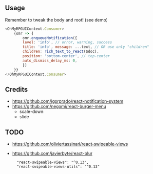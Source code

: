 
## Usage

Remember to tweak the body and root! (see demo)

```js
<OhMyRPGUIContext.Consumer>
	{omr => {
		omr.enqueueNotification({
		level: 'info', // error, warning, success
		title: 'info', message: ...text, // OR use only "children"
		children: rich_text_to_react($doc),
		position: 'bottom-center', // top-center
		auto_dismiss_delay_ms: 0,
		})
	}}
</OhMyRPGUIContext.Consumer>
```

## Credits
* https://github.com/igorprado/react-notification-system
* https://github.com/negomi/react-burger-menu
  * scale-down
  * slide

## TODO
* https://github.com/oliviertassinari/react-swipeable-views
* https://github.com/javierbyte/react-blur

		"react-swipeable-views": "^0.13",
		"react-swipeable-views-utils": "^0.13"
